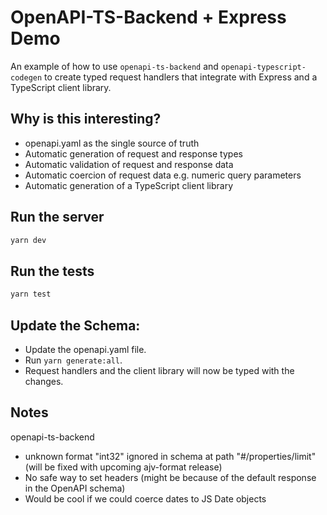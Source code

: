 # OpenAPI-TS-Backend + Express Demo

An example of how to use `openapi-ts-backend` and `openapi-typescript-codegen` to create typed request handlers that integrate with Express and a TypeScript client library.

## Why is this interesting?

- openapi.yaml as the single source of truth
- Automatic generation of request and response types
- Automatic validation of request and response data
- Automatic coercion of request data e.g. numeric query parameters
- Automatic generation of a TypeScript client library

## Run the server

```sh
yarn dev
```

## Run the tests

```sh
yarn test
```

## Update the Schema:

- Update the openapi.yaml file.
- Run `yarn generate:all`.
- Request handlers and the client library will now be typed with the changes.

## Notes

openapi-ts-backend

- unknown format "int32" ignored in schema at path "#/properties/limit" (will be fixed with upcoming ajv-format release)
- No safe way to set headers (might be because of the default response in the OpenAPI schema)
- Would be cool if we could coerce dates to JS Date objects
